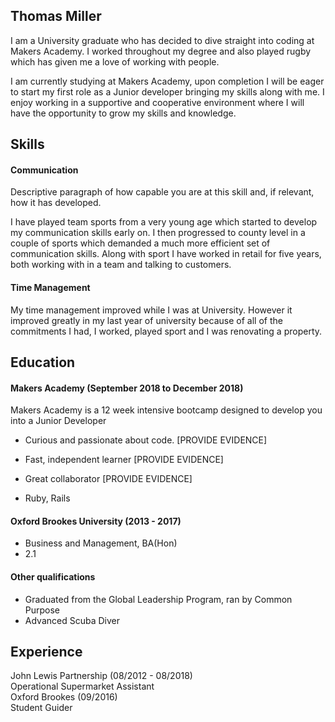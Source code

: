 ## Thomas Miller

I am a University graduate who has decided to dive straight into coding at Makers Academy. I worked throughout my degree and also played 
rugby which has given me a love of working with people. 

I am currently studying at Makers Academy, upon completion I will be eager to start my first role as a Junior developer bringing my 
skills along with me. I enjoy working in a supportive and cooperative environment where I will have the opportunity to grow my skills 
and knowledge. 


## Skills

#### Communication

Descriptive paragraph of how capable you are at this skill and, if relevant, how it has developed.

I have played team sports from a very young age which started to develop my communication skills early on. I then progressed to county 
level in a couple of sports which demanded a much more efficient set of communication skills. Along with sport I have worked in retail 
for five years, both working with in a team and talking to customers.

#### Time Management

My time management improved while I was at University. However it improved greatly in my last year of university because of all of the 
commitments I had, I worked, played sport and I was renovating a property.

## Education

#### Makers Academy (September 2018 to December 2018)

Makers Academy is a 12 week intensive bootcamp designed to develop you into a Junior Developer 

- Curious and passionate about code. [PROVIDE EVIDENCE]
- Fast, independent learner [PROVIDE EVIDENCE]
- Great collaborator [PROVIDE EVIDENCE]

- Ruby, Rails

#### Oxford Brookes University (2013 - 2017)

- Business and Management, BA(Hon) 
- 2.1


#### Other qualifications
- Graduated from the Global Leadership Program, ran by Common Purpose
- Advanced Scuba Diver

## Experience

John Lewis Partnership (08/2012 - 08/2018)    
Operational Supermarket Assistant  
Oxford Brookes (09/2016)   
Student Guider  
